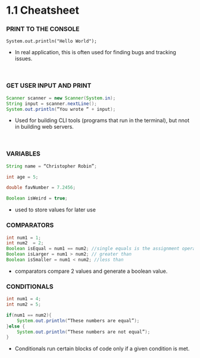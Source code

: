 # 1.1 Cheatsheet

### PRINT TO THE CONSOLE 
`System.out.println("Hello World");` 
- In real application, this is often used for finding bugs and tracking issues. 

<br />

### GET USER INPUT AND PRINT

```java
Scanner scanner = new Scanner(System.in);
String input = scanner.nextLine();
System.out.println(“You wrote “ + input);
```

- Used for building CLI tools (programs that run in the terminal), but nnot in building web servers. 
<br />

### VARIABLES

```java
String name = “Christopher Robin”;

int age = 5;

double favNumber = 7.2456;

Boolean isWeird = true;
```
- used to store values for later use


### COMPARATORS

```java
int num1 = 1; 
int num2  = 2;
Boolean isEqual = num1 == num2; //single equals is the assignment operator. Double equals is the comparator operator
Boolean isLarger = num1 > num2; // greater than
Boolean isSmaller = num1 < num2; //less than
```
- comparators compare 2 values and generate a boolean value.

### CONDITIONALS

```java
int num1 = 4;
int num2 = 5;

if(num1 == num2){
	System.out.println(“These numbers are equal”);
}else {
	System.out.println(“These numbers are not equal”);
}
```

- Conditionals run certain blocks of code only if a given condition is met. 